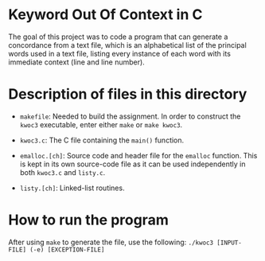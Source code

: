 # Keyword Out Of Context in C

The goal of this project was to code a program that can generate a concordance from a text file, which is an alphabetical list of the principal words used in a text file, listing every instance of each word with its immediate context (line and line number).

# Description of files in this directory

* ```makefile```: Needed to build the assignment. In order to
construct the ```kwoc3``` executable, enter either ```make``` or
```make kwoc3```.

* ```kwoc3.c```: The C file containing the ```main()``` function.

* ```emalloc.[ch]```: Source code and header file for the
```emalloc``` function. This is kept in its own
source-code file as it can be used independently in both
```kwoc3.c``` and ```listy.c```.

* ```listy.[ch]```: Linked-list routines.

# How to run the program

After using ```make``` to generate the file, use the following:
```./kwoc3 [INPUT-FILE] (-e) [EXCEPTION-FILE]```
